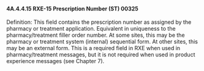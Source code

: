 #### 4A.4.4.15 RXE-15 Prescription Number (ST) 00325

Definition: This field contains the prescription number as assigned by the pharmacy or treatment application. Equivalent in uniqueness to the pharmacy/treatment filler order number. At some sites, this may be the pharmacy or treatment system (internal) sequential form. At other sites, this may be an external form. This is a required field in RXE when used in pharmacy/treatment messages, but it is not required when used in product experience messages (see Chapter 7).
